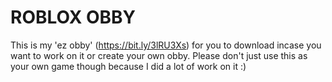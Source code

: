 # ROBLOX OBBY
This is my 'ez obby' (https://bit.ly/3lRU3Xs) for you to download incase you want to work on it or create your own obby. Please don't just use this as your own game though because I did a lot of work on it :)
